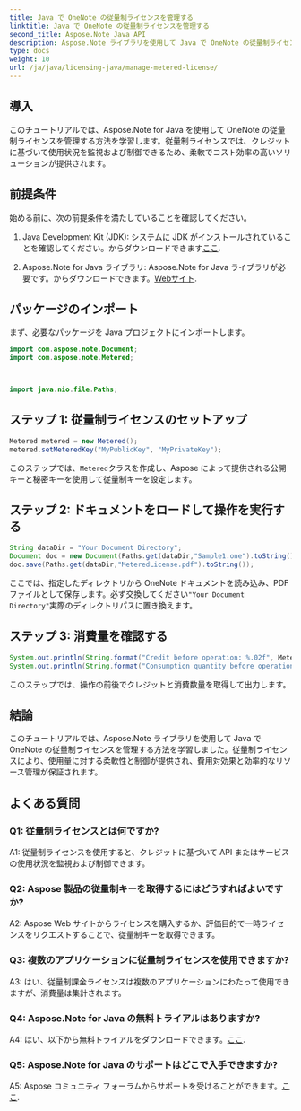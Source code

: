 ```yaml
---
title: Java で OneNote の従量制ライセンスを管理する
linktitle: Java で OneNote の従量制ライセンスを管理する
second_title: Aspose.Note Java API
description: Aspose.Note ライブラリを使用して Java で OneNote の従量制ライセンスを管理する方法を学習します。使用量を制御し、クレジットを監視し、コストを効率的に最適化します。
type: docs
weight: 10
url: /ja/java/licensing-java/manage-metered-license/
---
```

## 導入

このチュートリアルでは、Aspose.Note for Java を使用して OneNote の従量制ライセンスを管理する方法を学習します。従量制ライセンスでは、クレジットに基づいて使用状況を監視および制御できるため、柔軟でコスト効率の高いソリューションが提供されます。

## 前提条件

始める前に、次の前提条件を満たしていることを確認してください。

1.  Java Development Kit (JDK): システムに JDK がインストールされていることを確認してください。からダウンロードできます[ここ](https://www.oracle.com/java/technologies/javase-jdk11-downloads.html).
   
2. Aspose.Note for Java ライブラリ: Aspose.Note for Java ライブラリが必要です。からダウンロードできます。[Webサイト](https://releases.aspose.com/note/java/).

## パッケージのインポート

まず、必要なパッケージを Java プロジェクトにインポートします。

```java
import com.aspose.note.Document;
import com.aspose.note.Metered;



import java.nio.file.Paths;
```

## ステップ 1: 従量制ライセンスのセットアップ

```java
Metered metered = new Metered();
metered.setMeteredKey("MyPublicKey", "MyPrivateKey");
```

このステップでは、`Metered`クラスを作成し、Aspose によって提供される公開キーと秘密キーを使用して従量制キーを設定します。

## ステップ 2: ドキュメントをロードして操作を実行する

```java
String dataDir = "Your Document Directory";
Document doc = new Document(Paths.get(dataDir,"Sample1.one").toString());
doc.save(Paths.get(dataDir,"MeteredLicense.pdf").toString());
```

ここでは、指定したディレクトリから OneNote ドキュメントを読み込み、PDF ファイルとして保存します。必ず交換してください`"Your Document Directory"`実際のディレクトリパスに置き換えます。

## ステップ 3: 消費量を確認する

```java
System.out.println(String.format("Credit before operation: %.02f", Metered.getConsumptionCredit()));
System.out.println(String.format("Consumption quantity before operation: %.02f", Metered.getConsumptionQuantity()));
```

このステップでは、操作の前後でクレジットと消費数量を取得して出力します。

## 結論

このチュートリアルでは、Aspose.Note ライブラリを使用して Java で OneNote の従量制ライセンスを管理する方法を学習しました。従量制ライセンスにより、使用量に対する柔軟性と制御が提供され、費用対効果と効率的なリソース管理が保証されます。

## よくある質問

### Q1: 従量制ライセンスとは何ですか?

A1: 従量制ライセンスを使用すると、クレジットに基づいて API またはサービスの使用状況を監視および制御できます。
   
### Q2: Aspose 製品の従量制キーを取得するにはどうすればよいですか?

A2: Aspose Web サイトからライセンスを購入するか、評価目的で一時ライセンスをリクエストすることで、従量制キーを取得できます。
   
### Q3: 複数のアプリケーションに従量制ライセンスを使用できますか?

A3: はい、従量制課金ライセンスは複数のアプリケーションにわたって使用できますが、消費量は集計されます。
   
### Q4: Aspose.Note for Java の無料トライアルはありますか?

 A4: はい、以下から無料トライアルをダウンロードできます。[ここ](https://releases.aspose.com/).
   
### Q5: Aspose.Note for Java のサポートはどこで入手できますか?

 A5: Aspose コミュニティ フォーラムからサポートを受けることができます。[ここ](https://forum.aspose.com/c/note/28).